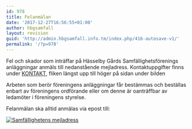 ```yaml
---
id: 978
title: Felanmälan
date: '2017-12-27T16:56:55+01:00'
author: hbgsamfall
layout: revision
guid: 'http://admin.hbgsamfall.info.tm/index.php/416-autosave-v1/'
permalink: '/?p=978'
---
```


Fel och skador som inträffar på Hässelby Gårds Samfällighetsförenings anläggningar anmäls till nedanstående mejladress. Kontaktuppgifter finns under [KONTAKT](http://www.hbgsamfall.win/index.php/information-2/kontakt/), fliken längst upp till höger på sidan under bilden

Arbeten som berör föreningens anläggningar får bestämmas och beställas enbart av föreningens ordförande eller om denne är oanträffbar av ledamöter i föreningens styrelse.

Felanmälan ska alltid anmälas via epost till:

[![Samfällighetens mejladress](http://www.hbgsamfall.win/wp-content/uploads/2016/12/Samfällighetens-mejladress.png)](http://www.hbgsamfall.win/wp-content/uploads/2016/12/Samfällighetens-mejladress.png)
